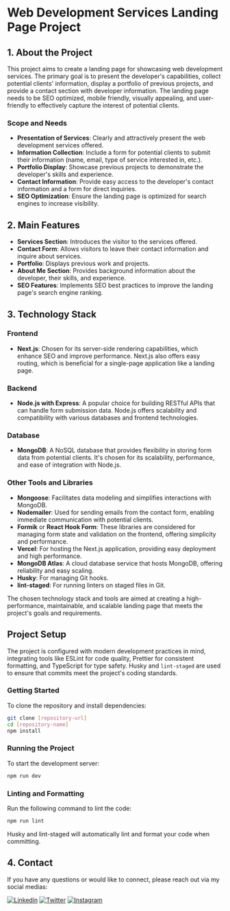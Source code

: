 # Web Development Services Landing Page Project

## 1. About the Project

This project aims to create a landing page for showcasing web development services. The primary goal is to present the developer's capabilities, collect potential clients' information, display a portfolio of previous projects, and provide a contact section with developer information. The landing page needs to be SEO optimized, mobile friendly, visually appealing, and user-friendly to effectively capture the interest of potential clients.

### Scope and Needs
- **Presentation of Services**: Clearly and attractively present the web development services offered.
- **Information Collection**: Include a form for potential clients to submit their information (name, email, type of service interested in, etc.).
- **Portfolio Display**: Showcase previous projects to demonstrate the developer's skills and experience.
- **Contact Information**: Provide easy access to the developer's contact information and a form for direct inquiries.
- **SEO Optimization**: Ensure the landing page is optimized for search engines to increase visibility.

## 2. Main Features

- **Services Section**: Introduces the visitor to the services offered.
- **Contact Form**: Allows visitors to leave their contact information and inquire about services.
- **Portfolio**: Displays previous work and projects.
- **About Me Section**: Provides background information about the developer, their skills, and experience.
- **SEO Features**: Implements SEO best practices to improve the landing page's search engine ranking.

## 3. Technology Stack

### Frontend
- **Next.js**: Chosen for its server-side rendering capabilities, which enhance SEO and improve performance. Next.js also offers easy routing, which is beneficial for a single-page application like a landing page.

### Backend
- **Node.js with Express**: A popular choice for building RESTful APIs that can handle form submission data. Node.js offers scalability and compatibility with various databases and frontend technologies.

### Database
- **MongoDB**: A NoSQL database that provides flexibility in storing form data from potential clients. It's chosen for its scalability, performance, and ease of integration with Node.js.

### Other Tools and Libraries
- **Mongoose**: Facilitates data modeling and simplifies interactions with MongoDB.
- **Nodemailer**: Used for sending emails from the contact form, enabling immediate communication with potential clients.
- **Formik** or **React Hook Form**: These libraries are considered for managing form state and validation on the frontend, offering simplicity and performance.
- **Vercel**: For hosting the Next.js application, providing easy deployment and high performance.
- **MongoDB Atlas**: A cloud database service that hosts MongoDB, offering reliability and easy scaling.
- **Husky**: For managing Git hooks.
- **lint-staged**: For running linters on staged files in Git.

The chosen technology stack and tools are aimed at creating a high-performance, maintainable, and scalable landing page that meets the project's goals and requirements.

## Project Setup

The project is configured with modern development practices in mind, integrating tools like ESLint for code quality, Prettier for consistent formatting, and TypeScript for type safety. Husky and `lint-staged` are used to ensure that commits meet the project's coding standards.

### Getting Started

To clone the repository and install dependencies:

```sh
git clone [repository-url]
cd [repository-name]
npm install
```
### Running the Project
To start the development server:

```sh
npm run dev
```
### Linting and Formatting
Run the following command to lint the code:

```sh
npm run lint
```
Husky and lint-staged will automatically lint and format your code when committing.

## 4. Contact

If you have any questions or would like to connect, please reach out via my social medias:

<a href="https://www.linkedin.com/in/rafael-lopes-desenvolvedor-fullstack/?locale=pt_BR">![Linkedin](https://img.shields.io/badge/LinkedIn-0077B5?style=for-the-badge&logo=linkedin&logoColor=white)</a>
<a href="https://twitter.com/RafaelL77859907">![Twitter](https://img.shields.io/badge/Twitter-1DA1F2?style=for-the-badge&logo=twitter&logoColor=white)</a>
<a href="https://www.instagram.com/rafaellopes.dev/">![Instagram](https://img.shields.io/badge/Instagram-E4405F?style=for-the-badge&logo=instagram&logoColor=white)</a>
